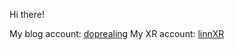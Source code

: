 Hi there!

My blog account: [doprealing](https://github.com/doprealing)
My XR account: [linnXR](https://github.com/linnxr)
